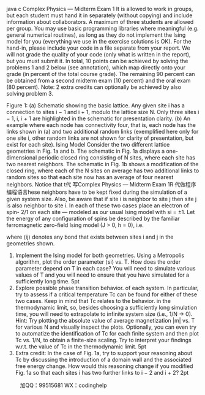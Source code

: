 java c
Complex Physics — Midterm Exam 1
It is allowed to work in groups, but each student must hand it in separately (without copying) and include information about collaborators. A maximum of three students are allowed per group.
You may use basic programming libraries where meaningful (e.g. general numerical routines), as long as they do not implement the Ising model for you (everything we use in the exercise solutions is OK).
For the hand-in, please include your code in a file separate from your report. We will not grade the quality of your code (only what is written in the report), but you must submit it. In total, 10 points can be achieved by solving the problems 1 and 2 below (see annotation), which map directly onto your grade (in percent of the total course grade). The remaining 90 percent can be obtained from a second midterm exam (10 percent) and the oral exam (80 percent). Note: 2 extra credits can optionally be achieved by also solving problem 3.

Figure 1: (a) Schematic showing the basic lattice. Any given site i has a connection to sites i − 1 and i + 1, modulo the lattice size N. Only three sites i − 1, i, i + 1 are highlighted in the schematic for presentation clarity. (b) An example where each node has connectivity four, that is, each node has the links shown in (a) and two additional random links (exemplified here only for one site i, other random links are not shown for clarity of presentation, but exist for each site).
Ising Model
Consider the two different lattice geometries in Fig. 1a and b. The schematic in Fig. 1a displays a one-dimensional periodic closed ring consisting of N sites, where each site has two nearest neighbors. The schematic in Fig. 1b shows a modification of the closed ring, where each of the N sites on average has two additional links to random sites so that each site now has an average of four nearest neighbors. Notice that t代 写Complex Physics — Midterm Exam 1R
代做程序编程语言hese neighbors have to be kept fixed during the simulation of a given system size. Also, be aware that if site i is neighbor to site j then site j is also neighbor to site i.
In each of these two cases place an electron of spin- 2/1 on each site — modeled as our usual Ising model with si = ±1. Let the energy of any configuration of spins be described by the familiar ferromagnetic zero-field Ising model (J > 0, h = 0), i.e.

where ⟨ij⟩ denotes any bond that exists between sites i and j in the geometries shown.
1. Implement the Ising model for both geometries. Using a Metropolis algorithm, plot the order parameter ⟨si⟩ vs. T. How does the order parameter depend on T in each case? You will need to simulate various values of T and you will need to ensure that you have simulated for a sufficiently long time. 5pt
2. Explore possible phase transition behavior. of each system. In particular, try to assess if a critical temperature Tc can be found for either of these two cases. Keep in mind that Tc relates to the behavior. in the thermodynamic limit, so, besides choosing a sufficiently long simulation time, you will need to extrapolate to infinite system size (i.e., 1/N → 0). Hint: Try plotting the absolute value of average magnetization |m| vs. T for various N and visually inspect the plots. Optionally, you can even try to automatize the identification of Tc for each finite system and then plot Tc vs. 1/N, to obtain a finite-size scaling. Try to interpret your findings w.r.t. the value of Tc in the thermodynamic limit. 5pt
3. Extra credit: In the case of Fig. 1a, try to support your reasoning about Tc by discussing the introduction of a domain wall and the associated free energy change. How would this reasoning change if you modified Fig. 1a so that each sites i has two further links to i − 2 and i + 2? 2pt







         
加QQ：99515681  WX：codinghelp
